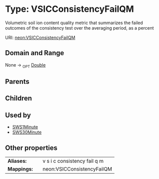 
# Type: VSICConsistencyFailQM


Volumetric soil ion content quality metric that summarizes the failed outcomes of the consistency test over the averaging period, as a percent

URI: [neon:VSICConsistencyFailQM](https://data.neonscience.org/VSICConsistencyFailQM)


## Domain and Range

None ->  <sub>OPT</sub> [Double](types/Double.md)

## Parents


## Children


## Used by

 * [SWS1Minute](SWS1Minute.md)
 * [SWS30Minute](SWS30Minute.md)

## Other properties

|  |  |  |
| --- | --- | --- |
| **Aliases:** | | v s i c consistency fail q m |
| **Mappings:** | | neon:VSICConsistencyFailQM |

